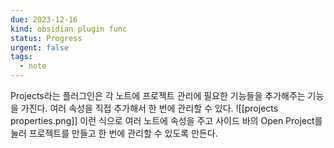 ```yaml
---
due: 2023-12-16
kind: obsidian plugin func
status: Progress
urgent: false
tags:
  - note
---
```


Projects라는 플러그인은 각 노트에 프로젝트 관리에 필요한 기능들을 추가해주는 기능을 가진다. 여러 속성을 직접 추가해서 한 번에 관리할 수 있다.
![[projects properties.png]]
이런 식으로 여러 노트에 속성을 주고 사이드 바의 Open Project를 눌러 프로젝트를 만들고 한 번에 관리할 수 있도록 만든다.